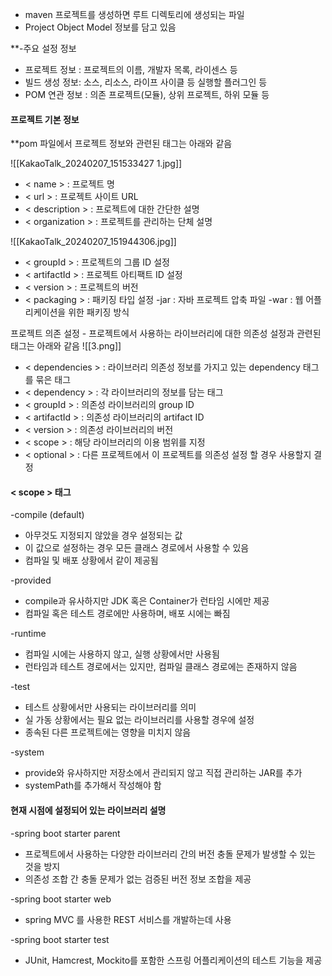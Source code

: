 
- maven 프로젝트를 생성하면 루트 디렉토리에 생성되는 파일
- Project Object Model 정보를 담고 있음

**-주요 설정 정보
- 프로젝트 정보 : 프로젝트의 이름, 개발자 목록, 라이센스 등
- 빌드 생성 정보: 소스, 리소스, 라이프 사이클 등 실행할 플러그인 등
- POM 연관 정보 : 의존 프로젝트(모듈), 상위 프로젝트, 하위 모듈 등

#### 프로젝트 기본 정보

**pom 파일에서 프로젝트 정보와 관련된 태그는 아래와 같음

![[KakaoTalk_20240207_151533427 1.jpg]]
- < name > : 프로젝트 명
- < url > : 프로젝트 사이트 URL
- < description > : 프로젝트에 대한 간단한 설명
- < organization > : 프로젝트를 관리하는 단체 설명

![[KakaoTalk_20240207_151944306.jpg]]
- < groupId > : 프로젝트의 그룹 ID 설정
- < artifactId > : 프로젝트 아티팩트 ID 설정
- < version > : 프로젝트의 버전
- < packaging > : 패키징 타입 설정
                -jar : 자바 프로젝트 압축 파일
                -war : 웹 어플리케이션을 위한 패키징 방식

프로젝트 의존 설정 - 프로젝트에서 사용하는 라이브러리에 대한 의존성 설정과 관련된 태그는 아래와 같음
![[3.png]]
- < dependencies > : 라이브러리 의존성 정보를 가지고 있는 dependency 태그를 묶은 태그
- < dependency > : 각 라이브러리의 정보를 담는 태그
- < groupId > : 의존성 라이브러리의 group ID 
- < artifactId > : 의존성 라이브러리의 artifact ID
- < version > : 의존성 라이브러리의 버전
- < scope > : 해당 라이브러리의 이용 범위를 지정
- < optional > : 다른 프로젝트에서 이 프로젝트를 의존성 설정 할 경우 사용할지 결정

#### < scope > 태그

-compile (default)
- 아무것도 지정되지 않았을 경우 설정되는 값
- 이 값으로 설정하는 경우 모든 클래스 경로에서 사용할 수 있음
- 컴파일 및 배포 상황에서 같이 제공됨

-provided
- compile과 유사하지만 JDK 혹은 Container가 런타임 시에만 제공
- 컴파일 혹은 테스트 경로에만 사용하며, 배포 시에는 빠짐

-runtime
- 컴파일 시에는 사용하지 않고, 실행 상황에서만 사용됨
- 런타임과 테스트 경로에서는 있지만, 컴파일 클래스 경로에는 존재하지 않음

-test
- 테스트 상황에서만 사용되는 라이브러리를 의미
- 실 가동 상황에서는 필요 없는 라이브러리를 사용할 경우에 설정
- 종속된 다른 프로젝트에는 영향을 미치지 않음

-system
- provide와 유사하지만 저장소에서 관리되지 않고 직접 관리하는 JAR를 추가
- systemPath를 추가해서 작성해야 함 

#### 현재 시점에 설정되어 있는 라이브러리 설명

-spring boot starter parent
- 프로젝트에서 사용하는 다양한 라이브러리 간의 버전 충돌 문제가 발생할 수 있는 것을 방지
- 의존성 조합 간 충돌 문제가 없는 검증된 버전 정보 조합을 제공

-spring boot starter web
- spring MVC 를 사용한 REST 서비스를 개발하는데 사용

-spring boot starter test
- JUnit, Hamcrest, Mockito를 포함한 스프링 어플리케이션의 테스트 기능을 제공